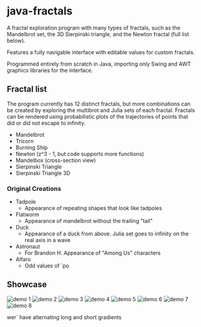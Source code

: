 # java-fractals
 
A fractal exploration program with many types of fractals, such as the Mandelbrot set, 
the 3D Sierpinski triangle, and the Newton fractal (full list below).

Features a fully navigable interface with editable values for custom fractals.

Programmed entirely from scratch in Java, importing only Swing and AWT graphics libraries for the interface. 

## Fractal list
The program currently has 12 distinct fractals, but more combinations can
be created by exploring the multibrot and Julia sets of each fractal.
Fractals can be rendered using probabilistic plots of the trajectories of points
that did or did not escape to infinity.

- Mandelbrot
- Tricorn
- Burning Ship
- Newton (z^3 - 1, but code supports more functions)
- Mandelbox (cross-section view)
- Sierpinski Triangle
- Sierpinski Triangle 3D

### Original Creations
- Tadpole
  - Appearance of repeating shapes that look like tadpoles
- Flatworm
  - Appearance of mandelbrot without the trailing "tail"
- Duck
  - Appearance of a duck from above. Julia set goes to infinity on the real axis in a wave
- Astronaut
  - For Brandon H. Appearance of "Among Us" characters
- Alfaro
  - Odd values of `po

## Showcase
![demo 1](img/demo1.png)
![demo 2](img/demo2.png)
![demo 3](img/demo3.png)
![demo 4](img/demo4.png)
![demo 5](img/demo5.png)
![demo 6](img/demo6.png)
![demo 7](img/demo7.png)
![demo 8](img/demo8.png)

wer` have alternating long and short gradients